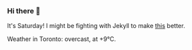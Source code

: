 ### Hi there :wave:

It's Saturday! I might be fighting with Jekyll to make [this](https://swissclubtoronto.ca) better.

Weather in Toronto: overcast, at +9°C.
